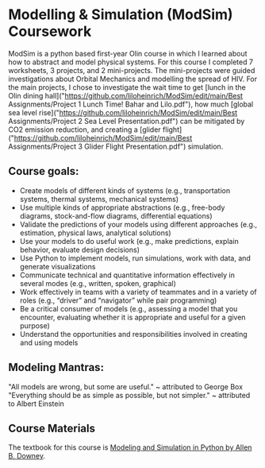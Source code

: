 # Modelling &amp; Simulation (ModSim) Coursework

ModSim is a python based first-year Olin course in which I learned about how to abstract and model physical systems. For this course I completed 7 worksheets, 3 projects, and 2 mini-projects. The mini-projects were guided investigations about Orbital Mechanics and modelling the spread of HIV. For the main projects, I chose to investigate the wait time to get [lunch in the Olin dining hall]("https://github.com/liloheinrich/ModSim/edit/main/Best Assignments/Project 1 Lunch Time! Bahar and Lilo.pdf"), how much [global sea level rise]("https://github.com/liloheinrich/ModSim/edit/main/Best Assignments/Project 2 Sea Level Presentation.pdf") can be mitigated by CO2 emission reduction, and creating a [glider flight]("https://github.com/liloheinrich/ModSim/edit/main/Best Assignments/Project 3 Glider Flight Presentation.pdf") simulation. 

## Course goals:

- Create models of different kinds of systems (e.g., transportation systems, thermal systems, mechanical systems) 
- Use multiple kinds of appropriate abstractions (e.g., free-body diagrams, stock-and-flow diagrams, differential equations) 
- Validate the predictions of your models using different approaches (e.g., estimation, physical laws, analytical solutions)
- Use your models to do useful work (e.g., make predictions, explain behavior, evaluate design decisions)
- Use Python to implement models, run simulations, work with data, and generate visualizations
- Communicate technical and quantitative information effectively in several modes (e.g., written, spoken, graphical)
- Work effectively in teams with a variety of teammates and in a variety of roles (e.g., “driver” and “navigator” while pair programming)
- Be a critical consumer of models (e.g., assessing a model that you encounter, evaluating whether it is appropriate and useful for a given purpose)
- Understand the opportunities and responsibilities involved in creating and using models

## Modeling Mantras:
"All models are wrong, but some are useful." ~ attributed to George Box
"Everything should be as simple as possible, but not simpler." ~ attributed to Albert Einstein

## Course Materials
The textbook for this course is [Modeling and Simulation in Python by Allen B. Downey](http://greenteapress.com/modsimpy/ModSimPy3.pdf).
